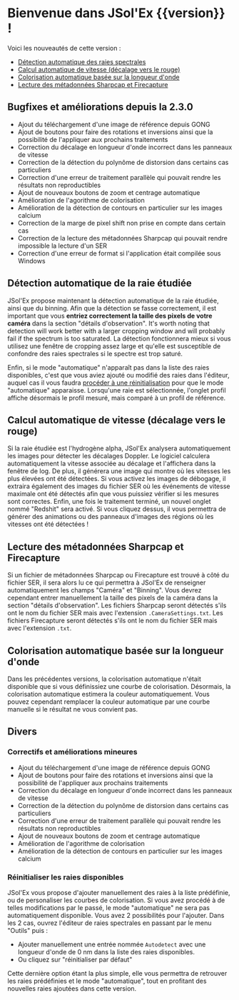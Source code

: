 # Bienvenue dans JSol'Ex {{version}} !

Voici les nouveautés de cette version :

- [Détection automatique des raies spectrales](#détection-automatique-de-la-raie-étudiée)
- [Calcul automatique de vitesse (décalage vers le rouge)](#calcul-automatique-de-vitesse-décalage-vers-le-rouge)
- [Colorisation automatique basée sur la longueur d'onde](#colorisaton-automatique-basée-sur-la-longueur-d-onde)
- [Lecture des métadonnées Sharpcap et Firecapture](#lecture-des-métadonnées-sharpcap-et-firecapture)

## Bugfixes et améliorations depuis la 2.3.0

- Ajout du téléchargement d'une image de référence depuis GONG
- Ajout de boutons pour faire des rotations et inversions ainsi que la possibilité de l'appliquer aux prochains traitements
- Correction du décalage en longueur d'onde incorrect dans les panneaux de vitesse
- Correction de la détection du polynôme de distorsion dans certains cas particuliers
- Correction d'une erreur de traitement parallèle qui pouvait rendre les résultats non reproductibles
- Ajout de nouveaux boutons de zoom et centrage automatique
- Amélioration de l'agorithme de colorisation
- Amélioration de la détection de contours en particulier sur les images calcium
- Correction de la marge de pixel shift non prise en compte dans certain cas
- Correction de la lecture des métadonnées Sharpcap qui pouvait rendre impossible la lecture d'un SER
- Correction d'une erreur de format si l'application était compilée sous Windows

## Détection automatique de la raie étudiée

JSol'Ex propose maintenant la détection automatique de la raie étudiée, ainsi que du binning.
Afin que la détection se fasse correctement, il est important que vous **entriez correctement la taille des pixels de votre caméra** dans la section "détails d'observation".
It's worth noting that detection will work better with a larger cropping window and will probably fail if the spectrum is too saturated.
La détection fonctionnera mieux si vous utilisez une fenêtre de cropping assez large et qu'elle est susceptible de confondre des raies spectrales si le spectre est trop saturé.

Enfin, si le mode "automatique" n'apparaît pas dans la liste des raies disponibles, c'est que vous aviez ajouté ou modifié des raies dans l'éditeur, auquel cas il vous faudra [procéder à une réinitialisation](#réinitialiser-les-raies-disponibles) pour que le mode "automatique" apparaisse.
Lorsqu'une raie est sélectionnée, l'onglet profil affiche désormais le profil mesuré, mais comparé à un profil de référence.

## Calcul automatique de vitesse (décalage vers le rouge)

Si la raie étudiée est l'hydrogène alpha, JSol'Ex analysera automatiquement les images pour détecter les décalages Doppler.
Le logiciel calculera automatiquement la vitesse associée au décalage et l'affichera dans la fenêtre de log.
De plus, il générera une image qui montre où les vitesses les plus élevées ont été détectées.
Si vous activez les images de débogage, il extraira également des images du fichier SER où les événements de vitesse maximale ont été détectés afin que vous puissiez vérifier si les mesures sont correctes.
Enfin, une fois le traitement terminé, un nouvel onglet nommé "Redshit" sera activé.
Si vous cliquez dessus, il vous permettra de générer des animations ou des panneaux d'images des régions où les vitesses ont été détectées !

## Lecture des métadonnées Sharpcap et Firecapture

Si un fichier de métadonnées Sharpcap ou Firecapture est trouvé à côté du fichier SER, il sera alors lu ce qui permettra à JSol'Ex de renseigner automatiquement les champs "Caméra" et "Binning".
Vous devrez cependant entrer manuellement la taille des pixels de la caméra dans la section "détails d'observation".
Les fichiers Sharpcap seront détectés s'ils ont le nom du fichier SER mais avec l'extension `.CameraSettings.txt`.
Les fichiers Firecapture seront détectés s'ils ont le nom du fichier SER mais avec l'extension `.txt`.

## Colorisation automatique basée sur la longueur d'onde

Dans les précédentes versions, la colorisation automatique n'était disponible que si vous définissiez une courbe de colorisation.
Désormais, la colorisation automatique estimera la couleur automatiquement.
Vous pouvez cependant remplacer la couleur automatique par une courbe manuelle si le résultat ne vous convient pas.

## Divers
### Correctifs et améliorations mineures

- Ajout du téléchargement d'une image de référence depuis GONG
- Ajout de boutons pour faire des rotations et inversions ainsi que la possibilité de l'appliquer aux prochains traitements
- Correction du décalage en longueur d'onde incorrect dans les panneaux de vitesse
- Correction de la détection du polynôme de distorsion dans certains cas particuliers
- Correction d'une erreur de traitement parallèle qui pouvait rendre les résultats non reproductibles
- Ajout de nouveaux boutons de zoom et centrage automatique
- Amélioration de l'agorithme de colorisation
- Amélioration de la détection de contours en particulier sur les images calcium

### Réinitialiser les raies disponibles

JSol'Ex vous propose d'ajouter manuellement des raies à la liste prédéfinie, ou de personaliser les courbes de colorisation.
Si vous avez procédé à de telles modifications par le passé, le mode "automatique" ne sera pas automatiquement disponible.
Vous avez 2 possibilités pour l'ajouter. Dans les 2 cas, ouvrez l'éditeur de raies spectrales en passant par le menu "Outils" puis :

- Ajouter manuellement une entrée nommée `Autodetect` avec une longueur d'onde de 0 nm dans la liste des raies disponibles.
- Ou cliquez sur "réinitialiser par défaut"

Cette dernière option étant la plus simple, elle vous permettra de retrouver les raies prédéfinies et le mode "automatique", tout en profitant des nouvelles raies ajoutées dans cette version.
